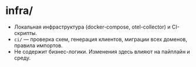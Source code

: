 # infra/

- Локальная инфраструктура (docker-compose, otel-collector) и CI-скрипты.
- `ci/` — проверка схем, генерация клиентов, миграции всех доменов, правила импортов.
- Не содержит бизнес-логики. Изменения здесь влияют на пайплайн и среду.

